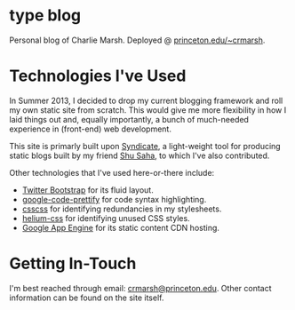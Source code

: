 # type blog

Personal blog of Charlie Marsh. Deployed @ [princeton.edu/~crmarsh](http://www.princeton.edu/~crmarsh).

# Technologies I've Used

In Summer 2013, I decided to drop my current blogging framework and roll my own static site from scratch. This would give me more flexibility in how I laid things out and, equally importantly, a bunch of much-needed experience in (front-end) web development.

This site is primarly built upon [Syndicate](https://github.com/shbhrsaha/syndicate), a light-weight tool for producing static blogs built by my friend [Shu Saha](http://www.princeton.edu/~saha/), to which I've also contributed.

Other technologies that I've used here-or-there include:

- [Twitter Bootstrap](http://twitter.github.io/bootstrap/) for its fluid layout.
- [google-code-prettify](http://code.google.com/p/google-code-prettify/) for code syntax highlighting.
- [csscss](http://zmoazeni.github.io/csscss/) for identifying redundancies in my stylesheets.
- [helium-css](https://github.com/geuis/helium-css) for identifying unused CSS styles.
- [Google App Engine](https://developers.google.com/appengine/) for its static content CDN hosting.

# Getting In-Touch

I'm best reached through email: [crmarsh@princeton.edu](mailto:crmarsh@princeton.edu). Other contact information can be found on the site itself.
